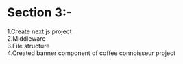# Section 3:-
1.Create next js project<br>
2.Middleware<br>
3.File structure<br>
4.Created banner component of coffee connoisseur project
